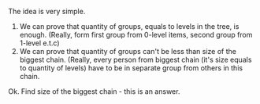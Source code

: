 The idea is very simple.
1. We can prove that quantity of groups, equals to levels in the tree, is enough.
(Really, form first group from 0-level items, second group from 1-level e.t.c)
2. We can prove that quantity of groups can't be less than size of the biggest chain.
(Really, every person from biggest chain (it's size equals to quantity of levels) have to be in separate group from others in this chain.

Ok. Find size of the biggest chain - this is an answer.
